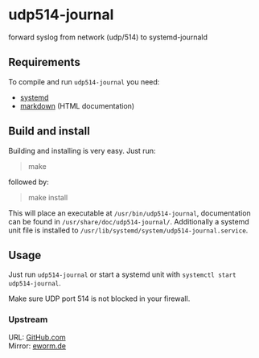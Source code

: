 udp514-journal
==============

forward syslog from network (udp/514) to systemd-journald

Requirements
------------

To compile and run `udp514-journal` you need:

* [systemd](https://www.github.com/systemd/systemd)
* [markdown](http://daringfireball.net/projects/markdown/) (HTML documentation)

Build and install
-----------------

Building and installing is very easy. Just run:

> make

followed by:

> make install

This will place an executable at `/usr/bin/udp514-journal`,
documentation can be found in `/usr/share/doc/udp514-journal/`.
Additionally a systemd unit file is installed to
`/usr/lib/systemd/system/udp514-journal.service`.

Usage
-----

Just run `udp514-journal` or start a systemd unit with
`systemctl start udp514-journal`.

Make sure UDP port 514 is not blocked in your firewall.

### Upstream

URL: [GitHub.com](https://github.com/eworm-de/udp514-journal)  
Mirror: [eworm.de](https://git.eworm.de/cgit.cgi/udp514-journal/)
